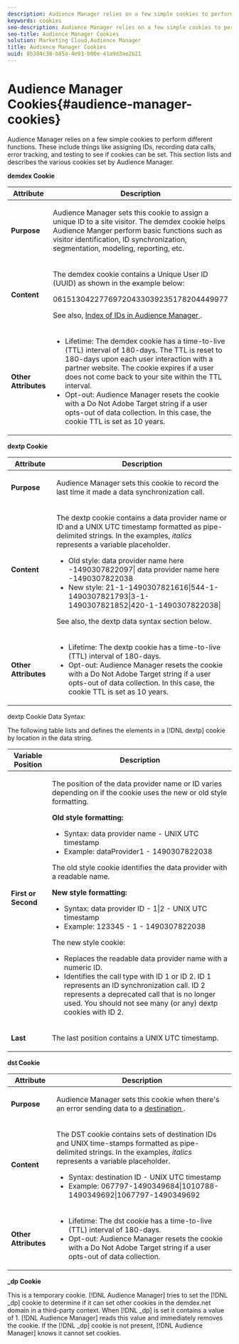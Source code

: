 ```yaml
---
description: Audience Manager relies on a few simple cookies to perform different functions. These include things like assigning IDs, recording data calls, error tracking, and testing to see if cookies can be set. This section lists and describes the various cookies set by Audience Manager.
keywords: cookies
seo-description: Audience Manager relies on a few simple cookies to perform different functions. These include things like assigning IDs, recording data calls, error tracking, and testing to see if cookies can be set. This section lists and describes the various cookies set by Audience Manager.
seo-title: Audience Manager Cookies
solution: Marketing Cloud,Audience Manager
title: Audience Manager Cookies
uuid: 8b384c38-b85a-4e93-b00e-41a9d3ae2b21
---
```


# Audience Manager Cookies{#audience-manager-cookies}

Audience Manager relies on a few simple cookies to perform different functions. These include things like assigning IDs, recording data calls, error tracking, and testing to see if cookies can be set. This section lists and describes the various cookies set by Audience Manager.

**demdex Cookie**

<table id="table_1CCF7EA2BC9E421F8DEECA5F611E33F6"> 
 <thead> 
  <tr> 
   <th colname="col1" class="entry"> Attribute </th> 
   <th colname="col2" class="entry"> Description </th> 
  </tr> 
 </thead>
 <tbody> 
  <tr> 
   <td colname="col1"> <p> <b>Purpose</b> </p> </td> 
   <td colname="col2"> <p> <span class="keyword"> Audience Manager </span> sets this cookie to assign a unique ID to a site visitor. The <span class="wintitle"> demdex </span> cookie helps <span class="keyword"> Audience Manger </span> perform basic functions such as visitor identification, ID synchronization, segmentation, modeling, reporting, etc. </p> </td> 
  </tr> 
  <tr> 
   <td colname="col1"> <p> <b>Content</b> </p> </td> 
   <td colname="col2"> <p>The <span class="wintitle"> demdex </span> cookie contains a Unique User ID (UUID) as shown in the example below: </p> <p> <span class="codeph"> 06151304227769720433039235178204449977 </span> </p> <p>See also, <a href="https://docs.adobe.com/content/help/en/audience-manager/user-guide/reference/ids-in-aam.html" format="https" scope="external"> Index of IDs in Audience Manager </a>. </p> </td> 
  </tr> 
  <tr> 
   <td colname="col1"> <p> <b>Other Attributes</b> </p> </td> 
   <td colname="col2"> <p> 
     <ul id="ul_11291DA87C5045E880034E06C863BCDA"> 
      <li id="li_40C30A06A12449A4A8748621223CA71B">Lifetime: The <span class="wintitle"> demdex </span> cookie has a time-to-live (TTL) interval of 180-days. The TTL is reset to 180-days upon each user interaction with a partner website. The cookie expires if a user does not come back to your site within the TTL interval. </li> 
      <li id="li_A589EDA2198249829207A183872EF1FF">Opt-out: <span class="keyword"> Audience Manager </span> resets the cookie with a <span class="codeph"> Do Not Adobe Target </span> string if a user opts-out of data collection. In this case, the cookie TTL is set as 10 years. </li> 
     </ul> </p> </td> 
  </tr> 
 </tbody> 
</table>

**dextp Cookie**

<table id="table_7343C9C9ADD24D3FA693ECC76E4A4045"> 
 <thead> 
  <tr> 
   <th colname="col1" class="entry"> Attribute </th> 
   <th colname="col2" class="entry"> Description </th> 
  </tr> 
 </thead>
 <tbody> 
  <tr> 
   <td colname="col1"> <p> <b>Purpose</b> </p> </td> 
   <td colname="col2"> <p> <span class="keyword"> Audience Manager </span> sets this cookie to record the last time it made a data synchronization call. </p> </td> 
  </tr> 
  <tr> 
   <td colname="col1"> <p> <b>Content</b> </p> </td> 
   <td colname="col2"> <p>The <span class="wintitle"> dextp </span> cookie contains a data provider name or ID and a UNIX UTC timestamp formatted as pipe-delimited strings. In the examples, <i>italics</i> represents a variable placeholder. </p> <p> 
     <ul id="ul_80D0BC3FCF06470991E12712401D784A"> 
      <li id="li_03747A433CEB4756A26CD866E716B89D">Old style: <span class="codeph"> <span class="varname"> data provider name here </span>-1490307822097| <span class="varname"> data provider name here </span>-1490307822038 </span> </li> 
      <li id="li_79E7000E82DB4ADA9E9887B017343B2D">New style: <span class="codeph"> 21-1-1490307821616|544-1-1490307821793|3-1-1490307821852|420-1-1490307822038| </span> </li> 
     </ul> </p> <p>See also, the dextp data syntax section below. </p> </td> 
  </tr> 
  <tr> 
   <td colname="col1"> <p> <b>Other Attributes</b> </p> </td> 
   <td colname="col2"> <p> 
     <ul id="ul_4922AC2CD55D4C888A6FBEB22F8B889B"> 
      <li id="li_91A68C44E53840379C2ACDED25468735">Lifetime: The <span class="wintitle"> dextp </span> cookie has a time-to-live (TTL) interval of 180-days. </li> 
      <li id="li_6B8C674EFAAC4DABA0A640CF29247F99">Opt-out: <span class="keyword"> Audience Manager </span> resets the cookie with a <span class="codeph"> Do Not Adobe Target </span> string if a user opts-out of data collection. In this case, the cookie TTL is set as 10 years. </li> 
     </ul> </p> </td> 
  </tr> 
 </tbody> 
</table>

dextp Cookie Data Syntax:

The following table lists and defines the elements in a [!DNL dextp] cookie by location in the data string.

<table id="table_BE00604B97F24F5A94AA4F566063D785"> 
 <thead> 
  <tr> 
   <th colname="col1" class="entry"> Variable Position </th> 
   <th colname="col2" class="entry"> Description </th> 
  </tr> 
 </thead>
 <tbody> 
  <tr> 
   <td colname="col1"> <p> <b>First or Second</b> </p> </td> 
   <td colname="col2"> <p>The position of the data provider name or ID varies depending on if the cookie uses the new or old style formatting. </p> <p> <b>Old style formatting:</b> </p> <p> 
     <ul id="ul_5BFBF40E3FE849CA859030F2D070FDF6"> 
      <li id="li_E8F4DC0CB15B472ABE9892B3A61D7F77">Syntax: <span class="codeph"> <span class="varname"> data provider name </span> - <span class="varname"> UNIX UTC timestamp </span> </span> </li> 
      <li id="li_7CD8B101156140F49EA97B18E9591402">Example: <span class="codeph"> dataProvider1 - 1490307822038 </span> </li> 
     </ul> </p> <p>The old style cookie identifies the data provider with a readable name. </p> <p> <b>New style formatting:</b> </p> <p> 
     <ul id="ul_AC6225CA781746148C125F21DFED1ED9"> 
      <li id="li_29C4B52E398B4EA28944980A15B05A57">Syntax: <span class="codeph"> <span class="varname"> data provider ID </span> - 1|2 - <span class="varname"> UNIX UTC timestamp </span> </span> </li> 
      <li id="li_3BF30CA5FED242DF96E0B54AFC64B06F">Example: <span class="codeph"> 123345 - 1 - 1490307822038 </span> </li> 
     </ul> </p> <p>The new style cookie: </p> <p> 
     <ul id="ul_F05A91A455FA44C7A71186C0C9E31630"> 
      <li id="li_A8C9638173684359BABC4207845A4F48">Replaces the readable data provider name with a numeric ID. </li> 
      <li id="li_28F1E2DB24904E53BE9718AD788CE61E">Identifies the call type with ID 1 or ID 2. ID 1 represents an ID synchronization call. ID 2 represents a deprecated call that is no longer used. You should not see many (or any) dextp cookies with ID 2. </li> 
     </ul> </p> </td> 
  </tr> 
  <tr> 
   <td colname="col1"> <p> <b>Last</b> </p> </td> 
   <td colname="col2"> <p>The last position contains a UNIX UTC timestamp. </p> </td> 
  </tr> 
 </tbody> 
</table>

**dst Cookie**

<table id="table_83AE9B6350C6408BAECD9FCF33022B98"> 
 <thead> 
  <tr> 
   <th colname="col1" class="entry"> Attribute </th> 
   <th colname="col2" class="entry"> Description </th> 
  </tr> 
 </thead>
 <tbody> 
  <tr> 
   <td colname="col1"> <p> <b>Purpose</b> </p> </td> 
   <td colname="col2"> <p> <span class="keyword"> Audience Manager </span> sets this cookie when there's an error sending data to a <a href="https://docs.adobe.com/content/help/en/audience-manager/user-guide/features/destinations/destinations.html#purposes" format="https" scope="external"> destination </a>. </p> </td> 
  </tr> 
  <tr> 
   <td colname="col1"> <p> <b>Content</b> </p> </td> 
   <td colname="col2"> <p> The <span class="wintitle"> DST </span> cookie contains sets of destination IDs and UNIX time-stamps formatted as pipe-delimited strings. In the examples, <i>italics</i> represents a variable placeholder. </p> <p> 
     <ul id="ul_CE98076A02DA413486C1D341E9806889"> 
      <li id="li_850209D956644749B98C7A208C825C15">Syntax: <span class="codeph"> <span class="varname"> destination ID </span> - <span class="varname"> UNIX UTC timestamp </span> </span> </li> 
      <li id="li_4A22152C70844733982230EBF7B9EB78">Example: <span class="codeph"> 067797-1490349684|1010788-1490349692|1067797-1490349692 </span> </li> 
     </ul> </p> </td> 
  </tr> 
  <tr> 
   <td colname="col1"> <p> <b>Other Attributes</b> </p> </td> 
   <td colname="col2"> <p> 
     <ul id="ul_5D13DD701B484B51BF2808A69A919106"> 
      <li id="li_4E665114C63246FBA32A4E19984D2693">Lifetime: The <span class="wintitle"> dst </span> cookie has a time-to-live (TTL) interval of 180-days. </li> 
      <li id="li_A682B566704F43D2AB72487EFF212474">Opt-out: <span class="keyword"> Audience Manager </span> resets the cookie with a <span class="codeph"> Do Not Adobe Target </span> string if a user opts-out of data collection. </li> 
     </ul> </p> </td> 
  </tr> 
 </tbody> 
</table>

**_dp Cookie**

This is a temporary cookie. [!DNL Audience Manager] tries to set the [!DNL _dp] cookie to determine if it can set other cookies in the demdex.net domain in a third-party context. When [!DNL _dp] is set it contains a value of 1. [!DNL Audience Manager] reads this value and immediately removes the cookie. If the [!DNL _dp] cookie is not present, [!DNL Audience Manager] knows it cannot set cookies.